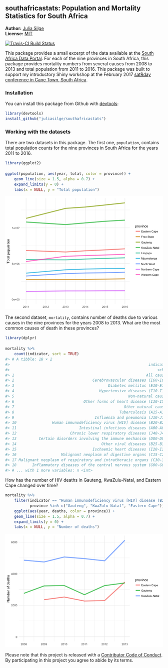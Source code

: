 
<!-- README.md is generated from README.Rmd. Please edit that file -->

southafricastats: Population and Mortality Statistics for South Africa
------------------------------------

**Author:** [Julia Silge](http://juliasilge.com/)<br/>
**License:** [MIT](https://opensource.org/licenses/MIT)

[![Travis-CI Build Status](https://travis-ci.org/juliasilge/southafricastats.svg?branch=master)](https://travis-ci.org/juliasilge/southafricastats)




This package provides a small excerpt of the data available at the [South Africa Data Portal](http://southafrica.opendataforafrica.org/). For each of the nine provinces in South Africa, this package provides mortality numbers from several causes from 2008 to 2013 and total population from 2011 to 2016. This package was built to support my introductory Shiny workshop at the February 2017 [satRday conference in Cape Town, South Africa](http://satrdays.org/capetown2017/).

### Installation

You can install this package from Github with [devtools](https://github.com/hadley/devtools):


```r
library(devtools)
install_github("juliasilge/southafricastats")
```


### Working with the datasets

There are two datasets in this package. The first one, `population`, contains total population counts for the nine provinces in South Africa for the years 2011 to 2016.


```r
library(ggplot2)

ggplot(population, aes(year, total, color = province)) + 
    geom_line(size = 1.5, alpha = 0.7) + 
    expand_limits(y = 0) +
    labs(x = NULL, y = "Total population")
```

![plot of chunk unnamed-chunk-3](README-unnamed-chunk-3-1.png)

The second dataset, `mortality`, contains number of deaths due to various causes in the nine provinces for the years 2008 to 2013. What are the most common causes of death in these provinces?


```r
library(dplyr)

mortality %>%
    count(indicator, sort = TRUE)
#> # A tibble: 18 × 2
#>                                                              indicator
#>                                                                  <chr>
#> 1                                                           All causes
#> 2                                   Cerebrovascular diseases (I60-I69)
#> 3                                          Diabetes mellitus (E10-E14)
#> 4                                      Hypertensive diseases (I10-I15)
#> 5                                                   Non-natural causes
#> 6                               Other forms of heart disease (I30-I52)
#> 7                                                 Other natural causes
#> 8                                               Tuberculosis (A15-A19)
#> 9                                    Influenza and pneumonia (J10-J18)
#> 10                Human immunodeficiency virus [HIV] disease (B20-B24)
#> 11                            Intestinal infectious diseases (A00-A09)
#> 12                        Chronic lower respiratory diseases (J40-J47)
#> 13          Certain disorders involving the immune mechanism (D80-D89)
#> 14                                      Other viral diseases (B25-B34)
#> 15                                  Ischaemic heart diseases (I20-I25)
#> 16                    Malignant neoplasm of digestive organs (C15-C26)
#> 17 Malignant neoplasm of respiratory and intrathoracic organs (C30-39)
#> 18       Inflammatory diseases of the central nervous system (G00-G09)
#> # ... with 1 more variables: n <int>
```

How has the number of HIV deaths in Gauteng, KwaZulu-Natal, and Eastern Cape changed over time?


```r
mortality %>%
    filter(indicator == "Human immunodeficiency virus [HIV] disease (B20-B24)",
           province %in% c("Gauteng", "KwaZulu-Natal", "Eastern Cape")) %>%
    ggplot(aes(year, deaths, color = province)) +
    geom_line(size = 1.5, alpha = 0.7) +
    expand_limits(y = 0) +
    labs(x = NULL, y = "Number of deaths")
```

![plot of chunk unnamed-chunk-5](README-unnamed-chunk-5-1.png)

Please note that this project is released with a [Contributor Code of Conduct](CONDUCT.md). By participating in this project you agree to abide by its terms.
